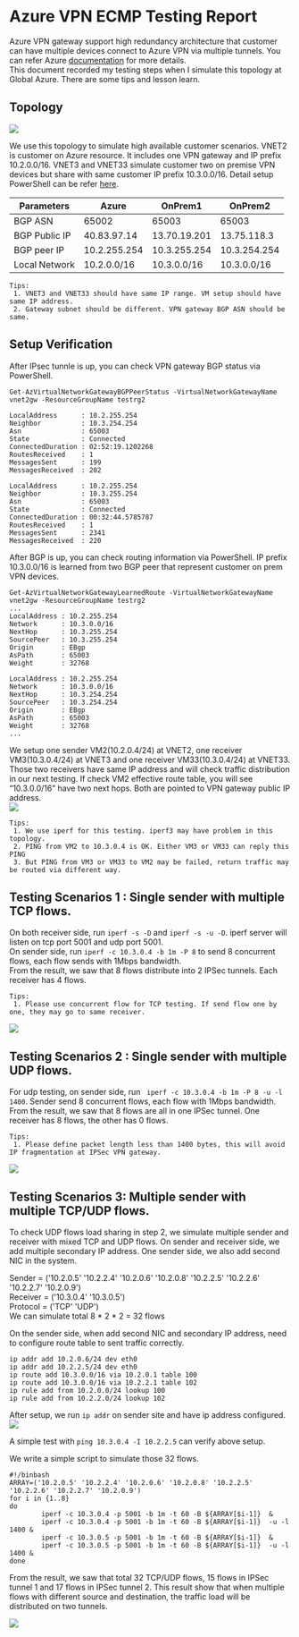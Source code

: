 # Azure VPN ECMP Testing Report

Azure VPN gateway support high redundancy architecture that customer can have multiple devices connect to Azure VPN via multiple tunnels. You can refer Azure [documentation]( https://docs.microsoft.com/en-us/azure/vpn-gateway/vpn-gateway-highlyavailable#activeactiveonprem) for more details. <br>
This document recorded my testing steps when I simulate this topology at Global Azure. There are some tips and lesson learn. <br>

## Topology

![](https://github.com/yinghli/AzureVPNECMP/blob/master/ECMP.jpg)

We use this topology to simulate high available customer scenarios. VNET2 is customer on Azure resource. It includes one VPN gateway and IP prefix 10.2.0.0/16. VNET3 and VNET33 simulate customer two on premise VPN devices but share with same customer IP prefix 10.3.0.0/16. Detail setup PowerShell can be refer [here](https://github.com/yinghli/AzureVPNECMP/blob/master/vpn1.txt).<br>

Parameters      | Azure          |OnPrem1       |OnPrem2    
----------------| -------------  |-----------   |---------     
BGP ASN         |65002           |65003         |65003         
BGP Public IP   |40.83.97.14     | 13.70.19.201 |13.75.118.3
BGP peer IP     |10.2.255.254    |10.3.255.254  |10.3.254.254    
Local Network   |10.2.0.0/16     |10.3.0.0/16   |10.3.0.0/16  

```
Tips:
 1. VNET3 and VNET33 should have same IP range. VM setup should have same IP address.
 2. Gateway subnet should be different. VPN gateway BGP ASN should be same. 
```

## Setup Verification 
After IPsec tunnle is up, you can check VPN gateway BGP status via PowerShell. <br>
```
Get-AzVirtualNetworkGatewayBGPPeerStatus -VirtualNetworkGatewayName vnet2gw -ResourceGroupName testrg2

LocalAddress      : 10.2.255.254
Neighbor          : 10.3.254.254
Asn               : 65003
State             : Connected
ConnectedDuration : 02:52:19.1202268
RoutesReceived    : 1
MessagesSent      : 199
MessagesReceived  : 202

LocalAddress      : 10.2.255.254
Neighbor          : 10.3.255.254
Asn               : 65003
State             : Connected
ConnectedDuration : 00:32:44.5785787
RoutesReceived    : 1
MessagesSent      : 2341
MessagesReceived  : 220
```

After BGP is up, you can check routing information via PowerShell. IP prefix 10.3.0.0/16 is learned from two BGP peer that represent customer on prem VPN devices.
```
Get-AzVirtualNetworkGatewayLearnedRoute -VirtualNetworkGatewayName vnet2gw -ResourceGroupName testrg2
...
LocalAddress : 10.2.255.254
Network      : 10.3.0.0/16
NextHop      : 10.3.255.254
SourcePeer   : 10.3.255.254
Origin       : EBgp
AsPath       : 65003
Weight       : 32768

LocalAddress : 10.2.255.254
Network      : 10.3.0.0/16
NextHop      : 10.3.254.254
SourcePeer   : 10.3.254.254
Origin       : EBgp
AsPath       : 65003
Weight       : 32768
...
```

We setup one sender VM2(10.2.0.4/24) at VNET2, one receiver VM3(10.3.0.4/24) at VNET3 and one receiver VM33(10.3.0.4/24) at VNET33. Those two receivers have same IP address and will check traffic distribution in our next testing. If check VM2 effective route table, you will see “10.3.0.0/16” have two next hops. Both are pointed to VPN gateway public IP address. <br>
![](https://github.com/yinghli/AzureVPNECMP/blob/master/RT.jpg)


```
Tips:
 1. We use iperf for this testing. iperf3 may have problem in this topology.
 2. PING from VM2 to 10.3.0.4 is OK. Either VM3 or VM33 can reply this PING
 3. But PING from VM3 or VM33 to VM2 may be failed, return traffic may be routed via different way.
```

## Testing Scenarios 1 : Single sender with multiple TCP flows.

On both receiver side, run `iperf -s -D` and `iperf -s -u -D`. iperf server will listen on tcp port 5001 and udp port 5001.<br>
On sender side, run `iperf -c 10.3.0.4 -b 1m -P 8` to send 8 concurrent flows, each flow sends with 1Mbps bandwidth. <br>
From the result, we saw that 8 flows distribute into 2 IPSec tunnels. Each receiver has 4 flows. <br>

```
Tips:
 1. Please use concurrent flow for TCP testing. If send flow one by one, they may go to same receiver.
```

![](https://github.com/yinghli/AzureVPNECMP/blob/master/TCP.jpg)

## Testing Scenarios 2 : Single sender with multiple UDP flows.

For udp testing, on sender side, run ` iperf -c 10.3.0.4 -b 1m -P 8 -u -l 1400`. Sender send 8 concurrent flows, each flow with 1Mbps bandwidth. <br>
From the result, we saw that 8 flows are all in one IPSec tunnel. One receiver has 8 flows, the other has 0 flows.<br>

```
Tips:
 1. Please define packet length less than 1400 bytes, this will avoid IP fragmentation at IPSec VPN gateway.
```

![](https://github.com/yinghli/AzureVPNECMP/blob/master/UDP.jpg)

## Testing Scenarios 3: Multiple sender with multiple TCP/UDP flows.

To check UDP flows load sharing in step 2, we simulate multiple sender and receiver with mixed TCP and UDP flows. On sender and receiver side, we add multiple secondary IP address. One sender side, we also add second NIC in the system. <br>

Sender = ('10.2.0.5' '10.2.2.4' '10.2.0.6' '10.2.0.8' '10.2.2.5' '10.2.2.6' '10.2.2.7' '10.2.0.9') <br>
Receiver = ('10.3.0.4' '10.3.0.5') <br>
Protocol = ('TCP' 'UDP') <br>
We can simulate total 8 * 2 * 2 = 32 flows <br>

On the sender side, when add second NIC and secondary IP address, need to configure route table to sent traffic correctly.<br>
```
ip addr add 10.2.0.6/24 dev eth0
ip addr add 10.2.2.5/24 dev eth0
ip route add 10.3.0.0/16 via 10.2.0.1 table 100
ip route add 10.3.0.0/16 via 10.2.2.1 table 102
ip rule add from 10.2.0.0/24 lookup 100
ip rule add from 10.2.2.0/24 lookup 102
```

After setup, we run `ip addr` on sender site and have ip address configured.
![](https://github.com/yinghli/AzureVPNECMP/blob/master/ipaddr.jpg)

A simple test with `ping 10.3.0.4 -I 10.2.2.5` can verify above setup. 

We write a simple script to simulate those 32 flows.
```
#!/binbash
ARRAY=('10.2.0.5' '10.2.2.4' '10.2.0.6' '10.2.0.8' '10.2.2.5' '10.2.2.6' '10.2.2.7' '10.2.0.9')
for i in {1..8}
do
        iperf -c 10.3.0.4 -p 5001 -b 1m -t 60 -B ${ARRAY[$i-1]}  &
        iperf -c 10.3.0.4 -p 5001 -b 1m -t 60 -B ${ARRAY[$i-1]}  -u -l 1400 &
        iperf -c 10.3.0.5 -p 5001 -b 1m -t 60 -B ${ARRAY[$i-1]}  &
        iperf -c 10.3.0.5 -p 5001 -b 1m -t 60 -B ${ARRAY[$i-1]}  -u -l 1400 &
done
```
From the result, we saw that total 32 TCP/UDP flows, 15 flows in IPSec tunnel 1 and 17 flows in IPSec tunnel 2. This result show that when multiple flows with different source and destination, the traffic load will be distributed on two tunnels. 

![](https://github.com/yinghli/AzureVPNECMP/blob/master/Both.jpg)

